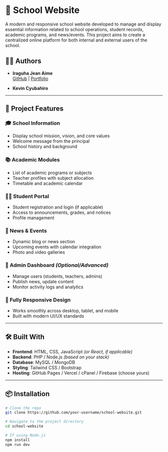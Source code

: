 # 🏫 School Website

A modern and responsive school website developed to manage and display essential information related to school operations, student records, academic programs, and news/events. This project aims to create a centralized online platform for both internal and external users of the school.

## 👨‍💻 Authors

- **Iraguha Jean Aime**  
  [GitHub](https://github.com/jeanaimeiraguha) | [Portfolio](https://iraguha-jean-aime.vercel.app/)

- **Kevin Cyubahiro**

---

## 🚀 Project Features

### 🎓 School Information
- Display school mission, vision, and core values
- Welcome message from the principal
- School history and background

### 📚 Academic Modules
- List of academic programs or subjects
- Teacher profiles with subject allocation
- Timetable and academic calendar

### 🧑‍🎓 Student Portal
- Student registration and login (if applicable)
- Access to announcements, grades, and notices
- Profile management

### 📰 News & Events
- Dynamic blog or news section
- Upcoming events with calendar integration
- Photo and video galleries

### 📢 Admin Dashboard *(Optional/Advanced)*
- Manage users (students, teachers, admins)
- Publish news, update content
- Monitor activity logs and analytics

### 📱 Fully Responsive Design
- Works smoothly across desktop, tablet, and mobile
- Built with modern UI/UX standards

---

## 🛠️ Built With

- **Frontend**: HTML, CSS, JavaScript *(or React, if applicable)*  
- **Backend**: PHP / Node.js *(based on your stack)*  
- **Database**: MySQL / MongoDB  
- **Styling**: Tailwind CSS / Bootstrap  
- **Hosting**: GitHub Pages / Vercel / cPanel / Firebase (choose yours)

---

## 📦 Installation

```bash
# Clone the repo
git clone https://github.com/your-username/school-website.git

# Navigate to the project directory
cd school-website

# If using Node.js
npm install
npm run dev
